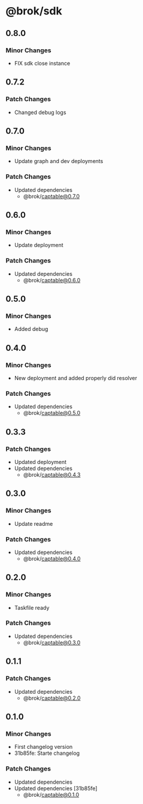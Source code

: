 # @brok/sdk

## 0.8.0

### Minor Changes

- FIX sdk close instance

## 0.7.2

### Patch Changes

- Changed debug logs

## 0.7.0

### Minor Changes

- Update graph and dev deployments

### Patch Changes

- Updated dependencies
  - @brok/captable@0.7.0

## 0.6.0

### Minor Changes

- Update deployment

### Patch Changes

- Updated dependencies
  - @brok/captable@0.6.0

## 0.5.0

### Minor Changes

- Added debug

## 0.4.0

### Minor Changes

- New deployment and added properly did resolver

### Patch Changes

- Updated dependencies
  - @brok/captable@0.5.0

## 0.3.3

### Patch Changes

- Updated deployment
- Updated dependencies
  - @brok/captable@0.4.3

## 0.3.0

### Minor Changes

- Update readme

### Patch Changes

- Updated dependencies
  - @brok/captable@0.4.0

## 0.2.0

### Minor Changes

- Taskfile ready

### Patch Changes

- Updated dependencies
  - @brok/captable@0.3.0

## 0.1.1

### Patch Changes

- Updated dependencies
  - @brok/captable@0.2.0

## 0.1.0

### Minor Changes

- First changelog version
- 31b85fe: Starte changelog

### Patch Changes

- Updated dependencies
- Updated dependencies [31b85fe]
  - @brok/captable@0.1.0
